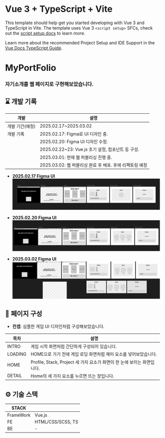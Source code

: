 # Vue 3 + TypeScript + Vite

This template should help get you started developing with Vue 3 and TypeScript in Vite. The template uses Vue 3 `<script setup>` SFCs, check out the [script setup docs](https://v3.vuejs.org/api/sfc-script-setup.html#sfc-script-setup) to learn more.

Learn more about the recommended Project Setup and IDE Support in the [Vue Docs TypeScript Guide](https://vuejs.org/guide/typescript/overview.html#project-setup).

# MyPortFolio

### 자기소개를 웹 페이지로 구현해보았습니다.

## ⌛ 개발 기록

| 개발            | 설명                                                     |
| --------------- | -------------------------------------------------------- |
| 개발 기간(예정) | 2025.02.17~2025.03.02                                    |
| 개발 기록       | 2025.02.17: Figma로 UI 디자인 중.                        |
|                 | 2025.02.20: Figma UI 디자인 수정.                        |
|                 | 2025.02.22~23: Vue.js 초기 설정, 컴포넌트 등 구성.       |
|                 | 2025.03.01: 현재 웹 퍼블리싱 진행 중.                    |
|                 | 2025.03.02: 웹 퍼블리싱 완료 후 배포. 후에 리팩토링 예정 |

- **2025.02.17 Figma UI**
  ![Figma20250217](https://github.com/teumYee/MyPortFolio/blob/main/Figma20250217.png)

- **2025.02.20 Figma UI**
  ![Figma20250220](https://github.com/teumYee/MyPortFolio/blob/main/Figma20250220.png)

- **2025.03.02 Figma UI**
  ![Figma20250302](https://github.com/teumYee/MyPortFolio/blob/main/Figma20250302.png)

## 🧐 페이지 구성

- **컨셉**: 심플한 게임 UI 디자인처럼 구성해보았습니다.

| 목차    | 설명                                                                     |
| ------- | ------------------------------------------------------------------------ |
| INTRO   | 게임 시작 화면처럼 간단하게 구성되어 있습니다.                           |
| LOADING | HOME으로 가기 전에 게임 로딩 화면처럼 재미 요소를 넣어보았습니다.        |
| HOME    | Profile, Stack, Project 세 가지 요소가 화면이 한 눈에 보이는 화면입니다. |
| DETAIL  | Home의 세 가지 요소를 누르면 뜨는 창입니다.                              |

## ⚙️ 기술 스택

| STACK     |                   |
| --------- | ----------------- |
| FrameWork | Vue.js            |
| FE        | HTML/CSS/SCSS, TS |
| BE        | -                 |
